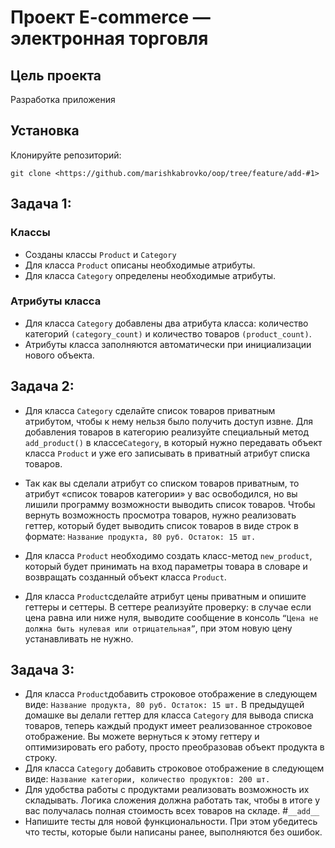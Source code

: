 # Проект  E-commerce  — электронная торговля

## Цель проекта

Разработка приложения 

## Установка
Клонируйте репозиторий:
    
    git clone <https://github.com/marishkabrovko/oop/tree/feature/add-#1>


## Задача 1:

### Классы
- Созданы классы `Product` и `Category`
- Для класса `Product` описаны необходимые атрибуты.
- Для класса `Category` определены необходимые атрибуты.

### Атрибуты класса
- Для класса `Category` добавлены два атрибута класса: количество категорий `(category_count)` и количество товаров `(product_count)`.
- Атрибуты класса заполняются автоматически при инициализации нового объекта.

## Задача 2:

- Для класса `Category` сделайте список товаров приватным атрибутом, чтобы к нему нельзя было получить доступ
извне. Для добавления товаров в категорию реализуйте специальный метод `add_product()` в классе`Category`, в который 
нужно передавать объект класса `Product` и уже его записывать в приватный атрибут списка товаров.

- Так как вы сделали атрибут со списком товаров приватным, то атрибут «список товаров категории» у вас освободился,
но вы лишили программу возможности выводить список товаров. Чтобы вернуть возможность просмотра товаров,
нужно реализовать геттер, который будет выводить список товаров в виде строк в формате:
`Название продукта, 80 руб. Остаток: 15 шт.`
- Для класса `Product` необходимо создать класс-метод `new_product`, который будет принимать на вход параметры
товара в словаре и возвращать созданный объект класса `Product`.
- Для класса `Product`сделайте атрибут цены приватным и опишите геттеры и сеттеры. В сеттере реализуйте проверку:
в случае если цена равна или ниже нуля, выводите сообщение в консоль 
`“Цена не должна быть нулевая или отрицательная”`, при этом новую цену устанавливать не нужно.

## Задача 3:
- Для класса `Product`добавить строковое отображение в следующем виде:
`Название продукта, 80 руб. Остаток: 15 шт.`
В предыдущей домашке вы делали геттер для класса `Category` для вывода списка товаров, 
теперь каждый продукт имеет реализованное строковое отображение. Вы можете вернуться к этому геттеру и оптимизировать 
его работу, просто преобразовав объект продукта в строку.
- Для класса `Category` добавить строковое отображение в следующем виде:
`Название категории, количество продуктов: 200 шт.`
- Для удобства работы с продуктами реализовать возможность их складывать. Логика сложения должна работать так, 
чтобы в итоге у вас получалась полная стоимость всех товаров на складе. #`__add__`
- Напишите тесты для новой функциональности. При этом убедитесь что тесты, которые были написаны ранее, выполняются без ошибок.
